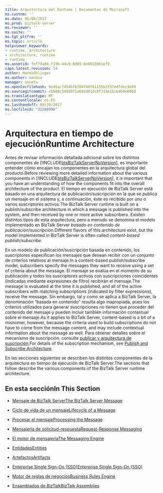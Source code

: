 ```yaml
---
title: Arquitectura del Runtime | Documentos de Microsoft
ms.custom: ''
ms.date: 06/08/2017
ms.prod: biztalk-server
ms.reviewer: ''
ms.suite: ''
ms.tgt_pltfrm: ''
ms.topic: article
helpviewer_keywords:
- runtime, architecture
- architecture, runtime
- runtime
ms.assetid: feff9a84-f19b-44c9-8d05-8e6015bb1ef9
caps.latest.revision: 14
author: MandiOhlinger
ms.author: mandia
manager: anneta
ms.openlocfilehash: 9e45ac745dbf6704f06f61155b3f57edfdec9e09
ms.sourcegitcommit: cb908c540d8f1a692d01dc8f313e16cb4b4e696d
ms.translationtype: MT
ms.contentlocale: es-ES
ms.lasthandoff: 09/20/2017
ms.locfileid: "22268996"
---
```

# <a name="runtime-architecture"></a><span data-ttu-id="a430d-102">Arquitectura en tiempo de ejecución</span><span class="sxs-lookup"><span data-stu-id="a430d-102">Runtime Architecture</span></span>
<span data-ttu-id="a430d-103">Antes de revisar información detallada adicional sobre los distintos componentes de [!INCLUDE[btsBizTalkServerNoVersion](../includes/btsbiztalkservernoversion-md.md)], es importante entender cómo encajan los componentes en la arquitectura global del producto.</span><span class="sxs-lookup"><span data-stu-id="a430d-103">Before reviewing more detailed information about the various components in [!INCLUDE[btsBizTalkServerNoVersion](../includes/btsbiztalkservernoversion-md.md)], it is important that you have an understanding of how the components fit into the overall architecture of the product.</span></span> <span data-ttu-id="a430d-104">El tiempo en ejecución de BizTalk Server está basado en una arquitectura de publicación/suscripción en la que se publica un mensaje en el sistema y, a continuación, éste es recibido por uno o varios suscriptores activos.</span><span class="sxs-lookup"><span data-stu-id="a430d-104">The BizTalk Server runtime is built on a publish/subscribe architecture in which a message is published into the system, and then received by one or more active subscribers.</span></span> <span data-ttu-id="a430d-105">Existen distintos tipos de esta arquitectura, pero a menudo se denomina el modelo implementado en BizTalk Server *basado en contenido de publicación/suscripción*.</span><span class="sxs-lookup"><span data-stu-id="a430d-105">Different flavors of this architecture exist, but the model implemented in BizTalk Server is often called *content-based publish/subscribe*.</span></span>  
  
 <span data-ttu-id="a430d-106">En un modelo de publicación/suscripción basada en contenido, los suscriptores especifican los mensajes que desean recibir con un conjunto de criterios relativos al mensaje.</span><span class="sxs-lookup"><span data-stu-id="a430d-106">In a content-based publish/subscribe model, subscribers specify the messages they want to receive using a set of criteria about the message.</span></span> <span data-ttu-id="a430d-107">El mensaje se evalúa en el momento de su publicación y todos los suscriptores activos con suscripciones coincidentes (indicadas mediante expresiones de filtro) recibirán el mensaje.</span><span class="sxs-lookup"><span data-stu-id="a430d-107">The message is evaluated at the time it is published, and all of the active subscribers with matching subscriptions (indicated by filter expressions), receive the message.</span></span> <span data-ttu-id="a430d-108">Sin embargo, tal y como se aplica a BizTalk Server, la denominación “basada en contenido” resulta algo inapropiada, pues los criterios utilizados para generar suscripciones no tienen que proceder del contenido del mensaje y pueden incluir también información contextual sobre el mensaje.</span><span class="sxs-lookup"><span data-stu-id="a430d-108">As it applies to BizTalk Server, content-based is a bit of a misnomer, however, because the criteria used to build subscriptions do not have to come from the message content, and may include contextual information about the message as well.</span></span> <span data-ttu-id="a430d-109">Para obtener detalles sobre el mecanismo de suscripción, consulte [publicar y arquitectura de suscripción](../core/publish-and-subscribe-architecture.md).</span><span class="sxs-lookup"><span data-stu-id="a430d-109">For details of the subscription mechanism, see [Publish and Subscribe Architecture](../core/publish-and-subscribe-architecture.md).</span></span>  
  
 <span data-ttu-id="a430d-110">En las secciones siguientes se describen los distintos componentes de la arquitectura en tiempo de ejecución de BizTalk Server.</span><span class="sxs-lookup"><span data-stu-id="a430d-110">The sections that follow describe the various components of the BizTalk Server runtime architecture.</span></span>  
  
## <a name="in-this-section"></a><span data-ttu-id="a430d-111">En esta sección</span><span class="sxs-lookup"><span data-stu-id="a430d-111">In This Section</span></span>  
  
-   [<span data-ttu-id="a430d-112">Mensaje de BizTalk Server</span><span class="sxs-lookup"><span data-stu-id="a430d-112">The BizTalk Server Message</span></span>](../core/the-biztalk-server-message.md)  
  
-   [<span data-ttu-id="a430d-113">Ciclo de vida de un mensaje</span><span class="sxs-lookup"><span data-stu-id="a430d-113">Lifecycle of a Message</span></span>](../core/lifecycle-of-a-message.md)  
  
-   [<span data-ttu-id="a430d-114">Procesar el mensaje</span><span class="sxs-lookup"><span data-stu-id="a430d-114">Processing the Message</span></span>](../core/processing-the-message.md)  
  
-   [<span data-ttu-id="a430d-115">Mensajería de solicitud-respuesta</span><span class="sxs-lookup"><span data-stu-id="a430d-115">Request-Response Messaging</span></span>](../core/request-response-messaging.md)  
  
-   [<span data-ttu-id="a430d-116">El motor de mensajería</span><span class="sxs-lookup"><span data-stu-id="a430d-116">The Messaging Engine</span></span>](../core/the-messaging-engine.md)  
  
-   [<span data-ttu-id="a430d-117">Entidades</span><span class="sxs-lookup"><span data-stu-id="a430d-117">Entities</span></span>](../core/entities.md)  
  
-   [<span data-ttu-id="a430d-118">Artefactos</span><span class="sxs-lookup"><span data-stu-id="a430d-118">Artifacts</span></span>](../core/artifacts.md)  
  
-   [<span data-ttu-id="a430d-119">Enterprise Single Sign-On (SSO)</span><span class="sxs-lookup"><span data-stu-id="a430d-119">Enterprise Single Sign-On (SSO)</span></span>](../core/enterprise-single-sign-on-sso.md)  
  
-   [<span data-ttu-id="a430d-120">Motor de reglas de negocios</span><span class="sxs-lookup"><span data-stu-id="a430d-120">Business Rules Engine</span></span>](../core/business-rules-engine.md)  
  
-   [<span data-ttu-id="a430d-121">Ensamblados de BizTalk</span><span class="sxs-lookup"><span data-stu-id="a430d-121">BizTalk Assemblies</span></span>](../core/biztalk-assemblies.md)